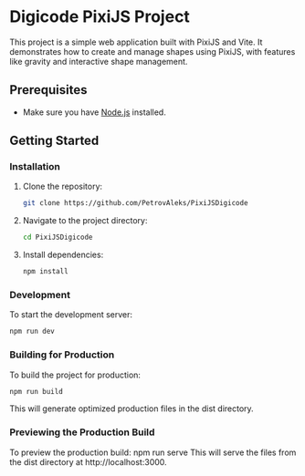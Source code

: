 # Digicode PixiJS Project

This project is a simple web application built with PixiJS and Vite. It demonstrates how to create and manage shapes using PixiJS, with features like gravity and interactive shape management.

## Prerequisites

- Make sure you have [Node.js](https://nodejs.org/) installed.

## Getting Started

### Installation

1. Clone the repository:

    ```bash
    git clone https://github.com/PetrovAleks/PixiJSDigicode
    ```

2. Navigate to the project directory:

    ```bash
    cd PixiJSDigicode
    ```

3. Install dependencies:

    ```bash
    npm install
    ```

### Development

To start the development server:

```bash
npm run dev
```

### Building for Production
To build the project for production:
```bash
npm run build
```
This will generate optimized production files in the dist directory.

### Previewing the Production Build
To preview the production build:
npm run serve
This will serve the files from the dist directory at http://localhost:3000.